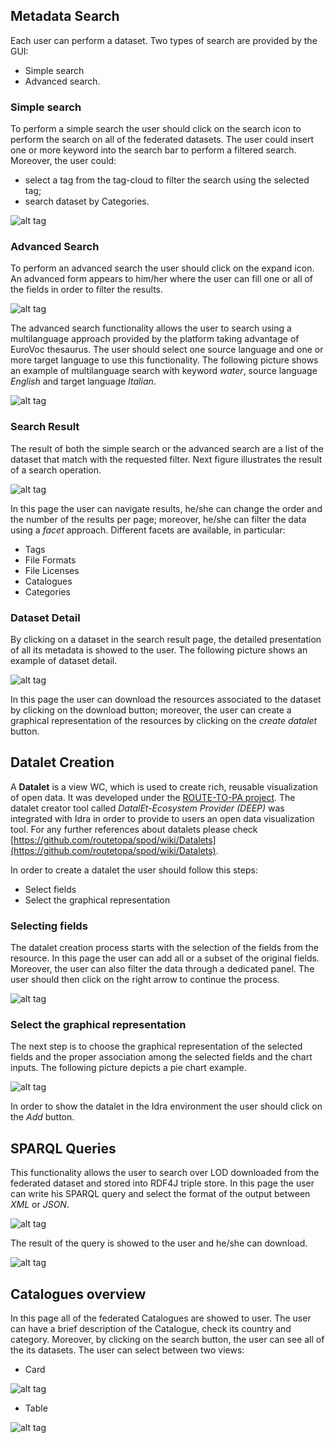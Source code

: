 ## Metadata Search

Each user can perform a dataset. Two types of search are provided by the GUI:

 - Simple search
 - Advanced search.

### Simple search

To perform a simple search the user should click on the search icon to perform the search on all of the federated datasets. The user could insert one or more keyword into the search bar to perform a filtered search. Moreover, the user could:
- select a tag from the tag-cloud to filter the search using the selected tag; 
- search dataset by Categories.

![alt tag](userhomepage.png "Idra Portal Home")

### Advanced Search

To perform an advanced search the user should click on the expand icon. An advanced form appears to him/her where the user can fill one or all of the fields in order to filter the results.

![alt tag](advanced.png "Idra Portal Advanced Form")

The advanced search functionality allows the user to search using a multilanguage approach provided by the platform taking advantage of EuroVoc thesaurus. The user should select one source language and one or more target language to use this functionality. The following picture shows an example of multilanguage search with keyword *water*, source language *English* and target language *Italian*.

![alt tag](eurovocWater.png "Multilanguage")

### Search Result

The result of both the simple search or the advanced search are a list of the dataset that match with the requested filter. Next figure illustrates the result of a search operation.

![alt tag](searchresult.png "Search Result")

In this page the user can navigate results, he/she can change the order and the number of the results per page; moreover, he/she can filter the data using a *facet* approach. Different facets are available, in particular:
- Tags
- File Formats
- File Licenses
- Catalogues
- Categories

### Dataset Detail

By clicking on a dataset in the search result page, the detailed presentation of all its metadata is showed to the user. The following picture shows an example of dataset detail.

![alt tag](datasetDetail2.png "Dataset Detail")

In this page the user can download the resources associated to the dataset by clicking on the download button; moreover, the user can create a graphical representation of the resources by clicking on the *create datalet* button. 

## Datalet Creation

A **Datalet** is a view WC, which is used to create rich, reusable visualization of open data. It was developed under the [ROUTE-TO-PA project](http://routetopa.eu/). The datalet creator tool called *DatalEt-Ecosystem Provider (DEEP)* was integrated with Idra in order to provide to users an open data visualization tool. For any further references about datalets please check [https://github.com/routetopa/spod/wiki/Datalets](https://github.com/routetopa/spod/wiki/Datalets).

In order to create a datalet the user should follow this steps:

- Select fields
- Select the graphical representation


### Selecting fields

The datalet creation process starts with the selection of the fields from the resource. In this page the user can add all or a subset of the original fields. Moreover, the user can also filter the data through a dedicated panel. The user should then click on the right arrow to continue the process.

![alt tag](dataletField.png "Dataset Detail")

### Select the graphical representation

The next step is to choose the graphical representation of the selected fields and the proper association among the selected fields and the chart inputs. The following picture depicts a pie chart example.

![alt tag](datalet1.png "Dataset Detail")

In order to show the datalet in the Idra environment the user should click on the *Add* button. 

## SPARQL Queries

This functionality allows the user to search over LOD downloaded from the federated dataset and stored into RDF4J triple store.
In this page the user can write his SPARQL query and select the format of the output between *XML* or *JSON*.

![alt tag](sparql.png "SPARQL Query")

The result of the query is showed to the user and he/she can download.

![alt tag](sparqlresult.png "SPARQL Result")

## Catalogues overview

In this page all of the federated Catalogues are showed to user. The user can have a brief description of the Catalogue, check its country and category. Moreover, by clicking on the search button, the user can see all of the its datasets.
The user can select between two views:

- Card

![alt tag](viewnodes.png "Catalogues")

- Table

![alt tag](viewnodes1.png "Catalogues")
